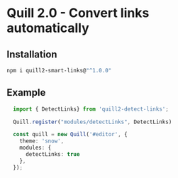 # Quill 2.0 - Convert links automatically


## Installation

```bash
npm i quill2-smart-links@"^1.0.0"
``` 

## Example
```typescript
  import { DetectLinks} from 'quill2-detect-links';

  Quill.register("modules/detectLinks", DetectLinks)

  const quill = new Quill('#editor', {
    theme: 'snow',
    modules: {
      detectLinks: true
    },
  });
``` 
